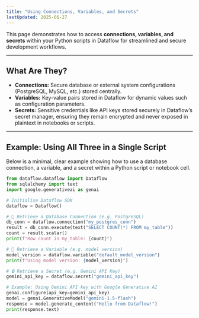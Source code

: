 ```yaml
---
title: "Using Connections, Variables, and Secrets"
lastUpdated: 2025-06-27
---
```


This page demonstrates how to access **connections, variables, and secrets** within your Python scripts in Dataflow for streamlined and secure development workflows.

---

## What Are They?

- **Connections:** Secure database or external system configurations (PostgreSQL, MySQL, etc.) stored centrally.
- **Variables:** Key-value pairs stored in Dataflow for dynamic values such as configuration parameters.
- **Secrets:** Sensitive credentials like API keys stored securely in Dataflow’s secret manager, ensuring they remain encrypted and never exposed in plaintext in notebooks or scripts.

---

## Example: Using All Three in a Single Script

Below is a minimal, clear example showing how to use a database connection, a variable, and a secret within a Python script or notebook cell.

```python
from dataflow.dataflow import Dataflow
from sqlalchemy import text
import google.generativeai as genai

# Initialise Dataflow SDK
dataflow = Dataflow()

# 🔗 Retrieve a Database Connection (e.g. PostgreSQL)
db_conn = dataflow.connection("my_postgres_conn")
result = db_conn.execute(text("SELECT COUNT(*) FROM my_table"))
count = result.scalar()
print(f"Row count in my_table: {count}")

# 📝 Retrieve a Variable (e.g. model version)
model_version = dataflow.variable("default_model_version")
print(f"Using model version: {model_version}")

# 🔒 Retrieve a Secret (e.g. Gemini API Key)
gemini_api_key = dataflow.secret("gemini_api_key")

# Example: Using Gemini API key with Google Generative AI
genai.configure(api_key=gemini_api_key)
model = genai.GenerativeModel("gemini-1.5-flash")
response = model.generate_content("Hello from Dataflow!")
print(response.text)
